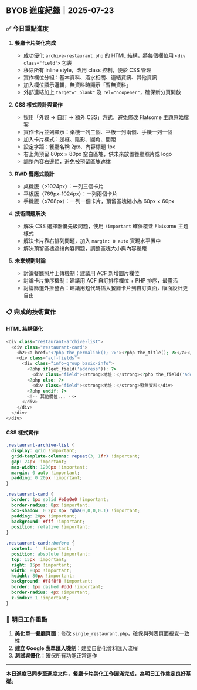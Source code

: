 ## BYOB 進度紀錄｜2025-07-23

### ✅ 今日重點進度

1. **餐廳卡片美化完成**
   - 成功優化 `archive-restaurant.php` 的 HTML 結構，將每個欄位用 `<div class="field">` 包裹
   - 移除所有 inline style，改用 class 控制，便於 CSS 管理
   - 實作欄位分組：基本資料、酒水相關、連結資訊、其他資訊
   - 加入欄位顯示邏輯，無資料時顯示「暫無資料」
   - 外部連結加上 `target="_blank"` 及 `rel="noopener"`，確保新分頁開啟

2. **CSS 樣式設計與實作**
   - 採用「外觀 → 自訂 → 額外 CSS」方式，避免修改 Flatsome 主題原始檔案
   - 實作卡片並列顯示：桌機一列三個、平板一列兩個、手機一列一個
   - 加入卡片樣式：邊框、陰影、圓角、間距
   - 設定字距：餐廳名稱 2px、內容標題 1px
   - 右上角預留 80px × 80px 空白區塊，供未來放置餐廳照片或 logo
   - 調整內容右邊距，避免被預留區塊遮擋

3. **RWD 響應式設計**
   - 桌機版（>1024px）：一列三個卡片
   - 平板版（769px-1024px）：一列兩個卡片
   - 手機版（≤768px）：一列一個卡片，預留區塊縮小為 60px × 60px

4. **技術問題解決**
   - 解決 CSS 選擇器優先級問題，使用 `!important` 確保覆蓋 Flatsome 主題樣式
   - 解決卡片靠右排列問題，加入 `margin: 0 auto` 實現水平置中
   - 解決預留區塊遮擋內容問題，調整區塊大小與內容邊距

5. **未來規劃討論**
   - 討論餐廳照片上傳機制：建議用 ACF 新增圖片欄位
   - 討論卡片排序機制：建議用 ACF 自訂排序欄位 + PHP 排序，最靈活
   - 討論篩選外掛整合：建議用短代碼插入餐廳卡片到自訂頁面，版面設計更自由

### 📋 完成的技術實作

#### HTML 結構優化
```php
<div class="restaurant-archive-list">
  <div class="restaurant-card">
    <h2><a href="<?php the_permalink(); ?>"><?php the_title(); ?></a></h2>
    <div class="acf-fields">
      <div class="info-group basic-info">
        <?php if(get_field('address')): ?>
          <div class="field"><strong>地址：</strong><?php the_field('address'); ?></div>
        <?php else: ?>
          <div class="field"><strong>地址：</strong>暫無資料</div>
        <?php endif; ?>
        <!-- 其他欄位... -->
      </div>
    </div>
  </div>
</div>
```

#### CSS 樣式實作
```css
.restaurant-archive-list {
  display: grid !important;
  grid-template-columns: repeat(3, 1fr) !important;
  gap: 24px !important;
  max-width: 1200px !important;
  margin: 0 auto !important;
  padding: 0 20px !important;
}

.restaurant-card {
  border: 1px solid #e0e0e0 !important;
  border-radius: 8px !important;
  box-shadow: 0 2px 8px rgba(0,0,0,0.1) !important;
  padding: 20px !important;
  background: #fff !important;
  position: relative !important;
}

.restaurant-card::before {
  content: '' !important;
  position: absolute !important;
  top: 15px !important;
  right: 15px !important;
  width: 80px !important;
  height: 80px !important;
  background: #f8f8f8 !important;
  border: 1px dashed #ddd !important;
  border-radius: 4px !important;
  z-index: 1 !important;
}
```

### 🎯 明日工作重點

1. **美化單一餐廳頁面**：修改 `single_restaurant.php`，確保與列表頁面視覺一致性
2. **建立 Google 表單匯入機制**：建立自動化資料匯入流程
3. **測試與優化**：確保所有功能正常運作

---

**本日進度已同步至進度文件，餐廳卡片美化工作圓滿完成，為明日工作奠定良好基礎。**
